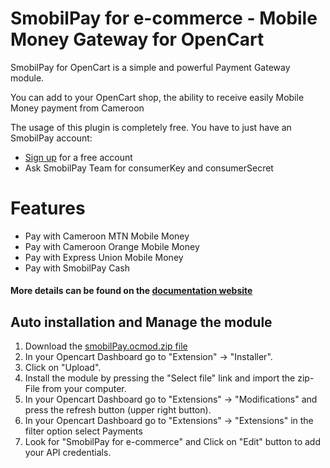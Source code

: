 # SmobilPay for e-commerce - Mobile Money Gateway for OpenCart

SmobilPay for OpenCart is a simple and powerful Payment Gateway module.

You can add to your OpenCart shop, the ability to receive easily Mobile Money payment from Cameroon


The usage of this plugin is completely free. You have to just have an SmobilPay account:
* [Sign up](https://enkap.cm/) for a free account
* Ask SmobilPay Team for consumerKey and consumerSecret


# Features

* Pay with Cameroon MTN Mobile Money
* Pay with Cameroon Orange Mobile Money
* Pay with Express Union Mobile Money
* Pay with SmobilPay Cash

#### More details can be found on the [documentation website](https://support.enkap.cm)

## Auto installation and Manage the module
1. Download the [smobilPay.ocmod.zip file](https://github.com/camoo/smobilpay-for-opencart/releases/download/1.0.0/smobilpay.ocmod.zip)
2. In your Opencart Dashboard go to \"Extension\" -> \"Installer\".
3. Click on \"Upload\".
4. Install the module by pressing the \"Select file\" link and import the zip-File from your computer.
5. In your Opencart Dashboard go to \"Extensions\" -> \"Modifications\" and press the refresh button (upper right button).
6. In your Opencart Dashboard go to \"Extensions\" -> \"Extensions\" in the filter option select Payments
7. Look for \"SmobilPay for e-commerce\" and Click on \"Edit\" button to add your API credentials.

